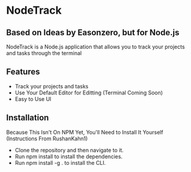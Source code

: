 # NodeTrack
## Based on Ideas by Easonzero, but for Node.js  
NodeTrack is a Node.js application that allows you to track your projects and tasks through the terminal  
## Features
* Track your projects and tasks
* Use Your Default Editor for Editting (Terminal Coming Soon)
* Easy to Use UI
## Installation
Because This Isn't On NPM Yet, You'll Need to Install It Yourself (Instructions From RushanKahn1)
* Clone the repository and then navigate to it.
* Run npm install to install the dependencies.
* Run npm install -g . to install the CLI. 